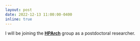 ```yaml
---
layout: post
date: 2022-12-13 11:00:00-0400
inline: true
---
```


I will be joining the <strong><a href="https://sites.gatech.edu/hparch/">HPArch</a></strong> group as a postdoctoral researcher.